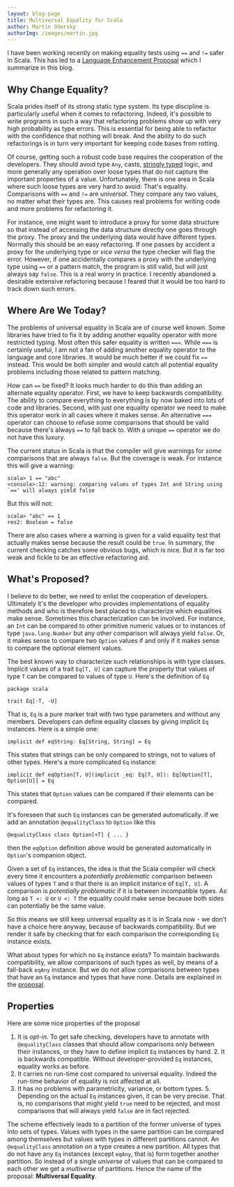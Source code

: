 ```yaml
---
layout: blog-page
title: Multiversal Equality for Scala
author: Martin Odersky
authorImg: /images/martin.jpg
---
```


I have been working recently on making equality tests using `==` and `!=` safer in Scala. This has led to a [Language Enhancement Proposal](https://github.com/lampepfl/dotty/issues/1247) which I summarize in this blog.

## Why Change Equality?

Scala prides itself of its strong static type system. Its type discipline is particularly useful when it comes to refactoring. Indeed, it's possible to write programs in such a way that refactoring problems show up with very high probability as type errors. This is essential for being able to refactor with the confidence that nothing will break. And the ability to do such refactorings is in turn very important for keeping code bases from rotting.

Of course, getting such a robust code base requires the cooperation of the developers. They should avoid type `Any`, casts, [stringly typed](http://c2.com/cgi/wiki?StringlyTyped) logic, and more generally any operation over loose types that do not capture the important properties of a value. Unfortunately, there is one area in Scala where such loose types are very hard to avoid: That's equality. Comparisons with `==` and `!=` are _universal_. They compare any two values, no matter what their types are. This causes real problems for writing code and more problems for refactoring it.

For instance, one might want to introduce a proxy for some data structure so that instead of accessing the data structure directly one goes through the proxy. The proxy and the underlying data would have different types. Normally this should be an easy refactoring. If one passes by accident a proxy for the underlying type or _vice versa_ the type checker will flag the error. However, if one accidentally compares a proxy with the underlying type using `==` or a pattern match, the program is still valid, but will just always say `false`.  This is a real worry in practice. I recently abandoned a desirable extensive refactoring because I feared that it would be too hard to track down such errors.

## Where Are We Today?

The problems of universal equality in Scala are of course well known. Some libraries have tried to fix it by adding another equality operator with more restricted typing. Most often this safer equality is written `===`. While `===` is certainly useful, I am not a fan of adding another equality operator to the language and core libraries. It would be much better if we could fix `==` instead. This would be both simpler and would catch all potential equality problems including those related to pattern matching.

How can `==` be fixed? It looks much harder to do this than adding an alternate equality operator. First, we have to keep backwards compatibility. The ability to compare everything to everything is by now baked into lots of code and libraries.  Second, with just one equality operator we need to make this operator work in all cases where it makes sense. An alternative `===` operator can choose to refuse some comparisons that should be valid because there's always `==` to fall back to. With a unique `==` operator we do not have this luxury.

The current status in Scala is that the compiler will give warnings for _some_ comparisons that are always `false`. But the coverage is weak. For instance this will give a warning:

```
scala> 1 == "abc"
<console>:12: warning: comparing values of types Int and String using `==' will always yield false
```

But this will not:

```
scala> "abc" == 1
res2: Boolean = false
```

There are also cases where a warning is given for a valid equality test that actually makes sense because the result could be `true`. In summary, the current checking catches some obvious bugs, which is nice. But it is far too weak and fickle to be an effective refactoring aid.


## What's Proposed?

I believe to do better, we need to enlist the cooperation of developers. Ultimately it's the developer who provides implementations of equality methods and who is therefore best placed to characterize which equalities make sense. Sometimes this characterization can be involved. For instance, an `Int` can be compared to other primitive numeric values or to instances of type `java.lang.Number` but any other comparison will always yield `false`. Or, it makes sense to compare two `Option` values if and only if it makes sense to compare the optional element values.

The best known way to characterize such relationships is with type classes. Implicit values of a trait `Eq[T, U]` can capture the property that values of type `T` can be compared to values of type `U`. Here's the definition of `Eq`

```
package scala

trait Eq[-T, -U]
```

That is, `Eq` is a pure marker trait with two type parameters and without any members.  Developers can define equality classes by giving implicit `Eq` instances. Here is a simple one:

```
implicit def eqString: Eq[String, String] = Eq
```

This states that strings can be only compared to strings, not to values of other types.  Here's a more complicated `Eq` instance:

```
implicit def eqOption[T, U](implicit _eq: Eq[T, U]): Eq[Option[T], Option[U]] = Eq
```

This states that `Option` values can be compared if their elements can be compared.

It's foreseen that such `Eq` instances can be generated automatically. If we add an annotation `@equalityClass` to `Option` like this

```
@equalityClass class Option[+T] { ... }
```

then the `eqOption` definition above would be generated automatically in `Option`'s companion object.

Given a set of `Eq` instances, the idea is that the Scala compiler will check every time it encounters a _potentially problematic_ comparison between values of types `T` and `U` that there is an implicit instance of `Eq[T, U]`. A comparison is _potentially problematic_ if it is between incompatible types. As long as `T <: U` or `U <: T` the equality could make sense because both sides can potentially be the same value.

So this means we still keep universal equality as it is in Scala now - we don't have a choice here anyway, because of backwards compatibility. But we render it safe by checking that for each comparison the corresponding `Eq` instance exists.

What about types for which no `Eq` instance exists? To maintain backwards compatibility, we allow comparisons of such types as well, by means of a fall-back `eqAny` instance. But we do not allow comparisons between types that have an `Eq` instance and types that have none.  Details are explained in the [proposal](https://github.com/lampepfl/dotty/issues/1247).

## Properties

Here are some nice properties of the proposal

1. It is _opt-in_. To get safe checking, developers have to annotate with `@equalityClass` classes that should allow comparisons only between their instances, or they have to define implicit `Eq` instances by hand.  2. It is backwards compatible. Without developer-provided `Eq` instances, equality works as before.
3. It carries no run-time cost compared to universal equality. Indeed the run-time behavior of equality is not affected at all.
4. It has no problems with parametricity, variance, or bottom types.  5. Depending on the actual `Eq` instances given, it can be very precise. That is, no comparisons that might yield `true` need to be rejected, and most comparisons that will always yield `false` are in fact rejected.

The scheme effectively leads to a partition of the former universe of types into sets of types. Values with types in the same partition can be compared among themselves but values with types in different partitions cannot.  An `@equalityClass` annotation on a type creates a new partition. All types that do not have any `Eq` instances (except `eqAny`, that is) form together another partition.  So instead of a single _universe_ of values that can be compared to each other we get a _multiverse_ of partitions. Hence the name of the proposal: **Multiversal Equality**.
